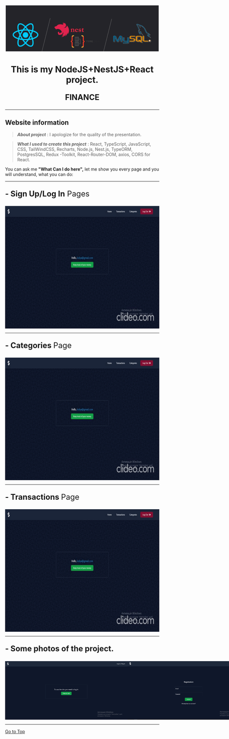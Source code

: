 <a id="to-top"></a>

<div align="center">
   
  <img src="/README/nestjs.png" alt="Logo" width="500px"/>
   
  <h1 align="center">This is my NodeJS+NestJS+React project.</h1>
  <p style="font-size: 25px;"><strong>FINANCE</strong></p>
</div>

---

<h2 align="start">Website information</h2>

> **_About project_** : I apologize for the quality of the presentation.

> **_What I used to create this project_** : React, TypeScript, JavaScript, CSS, TailWindCSS, Recharts, Node.js, Nest.js, TypeORM, PostgresSQL, Redux -Toolkit, React-Router-DOM, axios, CORS for React.

<span>You can ask me <strong>"What Can I do here",</strong> let me show you every page and you will understand, what you can do:</span>

---

<p style="font-size: 25px;"><strong>- Sign Up/Log In</strong> Pages</p>

<div style="display:flex;justify-content: space-around;align-items: center">
   <img src="/README/login_MfMf24R0.gif" alt="after" width="700px" height="400px"/>
</div>

---

<p style="font-size: 25px;"><strong>- Categories </strong>Page</p>

<div style="display:flex;justify-content: space-around;align-items: center">
   <img src="/README/categories_76lVZfgs.gif" alt="after" width="700px" height="400px"/>
</div>

---

<p style="font-size: 25px;"><strong>- Transactions </strong>Page</p>

<div style="display:flex;justify-content: space-around;align-items: center">
   <img src="/README/transactions_GsIVj7BH.gif" alt="after" width="700px" height="400px"/>
</div>

---

<p style="font-size: 25px;"><strong>- Some photos of the project.</strong></p>

<div  style="display:flex;justify-content: space-around;align-items: center">
  <img src="/README/finance.png" alt="finance" width="400px"/>
  <img src="/README/finance1.png" alt="finance" width="400px"/>
  <img src="/README/finance2.png" alt="finance" width="400px"/>
  <img src="/README/finance3.png" alt="finance" width="400px"/>
  <img src="/README/finance4.png" alt="finance" width="400px"/>
  <img src="/README/finance5.png" alt="finance" width="400px"/>
  <img src="/README/finance6.png" alt="finance" width="400px"/>
</div>

 ---

[Go to Top](#to-top)